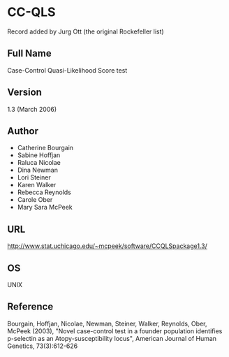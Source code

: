 # CC-QLS
Record added by Jurg Ott (the original Rockefeller list)

## Full Name
Case-Control Quasi-Likelihood Score test

## Version
1.3 (March 2006)

## Author
* Catherine Bourgain
* Sabine Hoffjan
* Raluca Nicolae
* Dina Newman
* Lori Steiner
* Karen Walker
* Rebecca Reynolds
* Carole Ober
* Mary Sara McPeek

## URL
http://www.stat.uchicago.edu/~mcpeek/software/CCQLSpackage1.3/

## OS
UNIX

## Reference
Bourgain, Hoffjan, Nicolae, Newman, Steiner, Walker, Reynolds, Ober, McPeek (2003), "Novel case-control test in a founder population identifies p-selectin as an Atopy-susceptibility locus", American Journal of Human Genetics, 73(3):612-626
